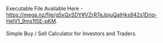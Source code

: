 
Executable File Available Here - https://mega.nz/file/g5xQxSDY#VZrR7eJpjuQalHks942s1Driq-HelV1_9ms1t5E-pKM. <br>
<br>
Simple Buy / Sell Calculator for Investors and Traders.
